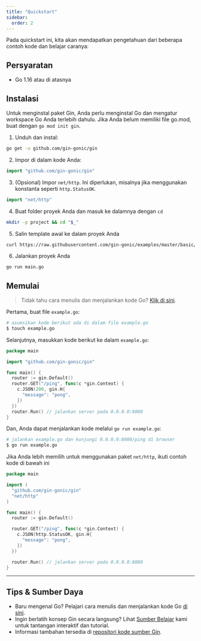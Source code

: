 ```yaml
---
title: "Quickstart"
sidebar:
  order: 2
---
```


Pada quickstart ini, kita akan mendapatkan pengetahuan dari beberapa contoh kode dan belajar caranya:

## Persyaratan

- Go 1.16 atau di atasnya

## Instalasi

Untuk menginstal paket Gin, Anda perlu menginstal Go dan mengatur workspace Go Anda terlebih dahulu.
Jika Anda belum memiliki file go.mod, buat dengan `go mod init gin`.

1. Unduh dan instal:

```sh
go get -u github.com/gin-gonic/gin
```

2. Impor di dalam kode Anda:

```go
import "github.com/gin-gonic/gin"
```

3. (Opsional) Impor `net/http`. Ini diperlukan, misalnya jika menggunakan konstanta seperti `http.StatusOK`.

```go
import "net/http"
```

4. Buat folder proyek Anda dan masuk ke dalamnya dengan `cd`

```sh
mkdir -p project && cd "$_"
```

5. Salin template awal ke dalam proyek Anda

```sh
curl https://raw.githubusercontent.com/gin-gonic/examples/master/basic/main.go > main.go
```

6. Jalankan proyek Anda

```sh
go run main.go
```

## Memulai

> Tidak tahu cara menulis dan menjalankan kode Go? [Klik di sini](https://golang.org/doc/code.html).

Pertama, buat file `example.go`:

```sh
# asumsikan kode berikut ada di dalam file example.go
$ touch example.go
```

Selanjutnya, masukkan kode berikut ke dalam `example.go`:

```go
package main

import "github.com/gin-gonic/gin"

func main() {
  router := gin.Default()
  router.GET("/ping", func(c *gin.Context) {
    c.JSON(200, gin.H{
      "message": "pong",
    })
  })
  router.Run() // jalankan server pada 0.0.0.0:8080
}
```

Dan, Anda dapat menjalankan kode melalui `go run example.go`:

```sh
# jalankan example.go dan kunjungi 0.0.0.0:8080/ping di browser
$ go run example.go
```

Jika Anda lebih memilih untuk menggunakan paket `net/http`, ikuti contoh kode di bawah ini

```go
package main

import (
  "github.com/gin-gonic/gin"
  "net/http"
)

func main() {
  router := gin.Default()

  router.GET("/ping", func(c *gin.Context) {
    c.JSON(http.StatusOK, gin.H{
      "message": "pong",
    })
  })

  router.Run() // jalankan server pada 0.0.0.0:8080
}
```

---

## Tips & Sumber Daya

- Baru mengenal Go? Pelajari cara menulis dan menjalankan kode Go [di sini](https://golang.org/doc/code.html).
- Ingin berlatih konsep Gin secara langsung? Lihat [Sumber Belajar](../learning-resources) kami untuk tantangan interaktif dan tutorial.
- Informasi tambahan tersedia di [repositori kode sumber Gin](https://github.com/gin-gonic/gin/blob/master/docs/doc.md).
